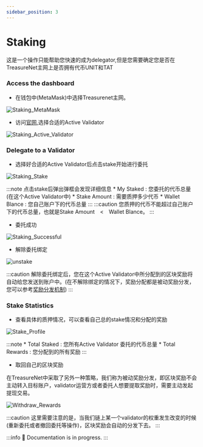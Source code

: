 ```yaml
---
sidebar_position: 3
---
```


# Staking

这是一个操作只能帮助您快速的成为delegator,但是您需要确定您是否在TreasureNet主网上是否拥有代币UNIT和TAT

### Access the dashboard

  * 在钱包中(MetaMask)中选择Treasurenet主网。

  ![Staking_MetaMask](/img/docs/metamask.jpg)

  * 访问[官网](https://124.70.23.119:3007/Stake/profile),选择合适的Active Validator

  ![Staking_Active_Validator](/img/docs/Staking_Active_Validator.png)

### Delegate to a Validator

  * 选择好合适的Active Validator后点击stake开始进行委托

  ![Staking_Stake](/img/docs/Staking_tanchuang.png)

  :::note
    点击stake后弹出弹框会发现详细信息
      * My Staked : 您委托的代币总量(在这个Active Validator中)
      * Stake Amount : 需要质押多少代币
      * Wallet Blance : 您自己账户下的代币总量
  :::
  :::caution
    您质押的代币不能超过自己账户下的代币总量，也就是Stake Amount　<　Wallet Blance。
  :::

  * 委托成功

  ![Staking_Successful](/img/docs/successful.png)

  * 解除委托绑定

  ![unstake](/img/docs/unstake.png)

  :::caution
    解除委托绑定后，您在这个Active Validator中所分配到的区块奖励将自动给您发送到账户中。(在不解除绑定的情况下，奖励分配都是被动奖励分发，您可以参考[奖励分发机制](../../protocolDevelopers/modules/distribution.md))
  :::

### Stake Statistics

  * 查看具体的质押情况，可以查看自己总的stake情况和分配的奖励
  
  ![Stake_Profile](/img/docs/Stake_Profile.png)

  :::note
      * Total Staked : 您所有Active Validator 委托的代币总量
      * Total Rewards : 您分配到的所有奖励
  :::

  * 取回自己的区块奖励

  在TreasureNet中采取了另外一种策略，我们称为被动奖励分发，即区块奖励不会主动转入目标账户，validator运营方或者委托人想要提取奖励时，需要主动发起提现交易。

  ![Withdraw_Rewards](/img/docs/Withdraw_Rewards.png)

  :::caution
    这里需要注意的是，当我们链上某一个validator的权重发生改变的时候(重新委托或者撤回委托等操作)，区块奖励会自动的分发下去。
  :::

:::info
  🚧 Documentation is in progress.
:::
